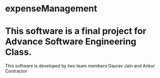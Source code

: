 # expenseManagement
# This software is a final project for Advance Software Engineering Class.
This software is developed by two team members Gaurav Jain and Ankur Contractor

